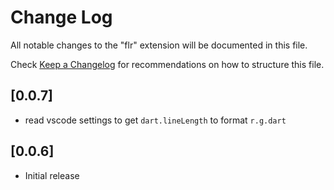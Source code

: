 # Change Log

All notable changes to the "flr" extension will be documented in this file.

Check [Keep a Changelog](http://keepachangelog.com/) for recommendations on how to structure this file.

## [0.0.7]

- read vscode settings to get `dart.lineLength` to format `r.g.dart`

## [0.0.6]

- Initial release
